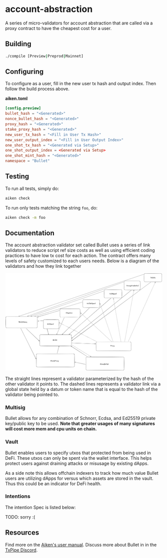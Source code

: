 # account-abstraction
A series of micro-validators for account abstraction that are called via a proxy contract to have the cheapest cost for a user. 

## Building

```sh
./compile [Preview|Preprod|Mainnet]
```

## Configuring

To configure as a user, fill in the new user tx hash and output index. 
Then follow the build process above.

**aiken.toml**
```toml
[config.preview]
bullet_hash = "<Generated>"
nonce_bullet_hash = "<Generated>"
proxy_hash = "<Generated>"
stake_proxy_hash = "<Generated>"
new_user_tx_hash = "<Fill in User Tx Hash>"
new_user_output_index = "<Fill in User Output Index>"
one_shot_tx_hash = "<Generated via Setup>"
one_shot_output_index = <Generated via Setup>
one_shot_mint_hash = "<Generated>"
namespace = "Bullet"
```

## Testing
To run all tests, simply do:

```sh
aiken check
```

To run only tests matching the string `foo`, do:

```sh
aiken check -m foo
```

## Documentation

The account abstraction validator set called Bullet uses a series of link validators to reduce script ref size costs as well as using efficient coding practices to have low tx cost for each action. The contract offers many levels of safety customized to each users needs. Below is a diagram of the validators and how they link together

![image](./ValidatorDependency.png)

The straight lines represent a validator parameterized by the hash of the other validator it points to.
The dashed lines represents a validator link via a global state held by a datum or token name that is equal to the hash of the validator being pointed to.

### Multisig
Bullet allows for any combination of Schnorr, Ecdsa, and Ed25519 private key/public key to be used. **Note that greater usages of many signatures will cost more mem and cpu units on chain.**

### Vault
Bullet enables users to specify utxos that protected from being used in DeFi. These utxos can only be spent via the wallet interface. This helps protect users against draining attacks or misusage by existing dApps.

As a side note this allows offchain indexers to track how much value Bullet users are utilizing dApps for versus which assets are stored in the vault. Thus this could be an indicator for DeFi health.


### Intentions

The intention Spec is listed below:

TODO: sorry :(

## Resources

Find more on the [Aiken's user manual](https://aiken-lang.org).
Discuss more about Bullet in in the [TxPipe Discord](https://discord.gg/RS77vh9kYJ).

